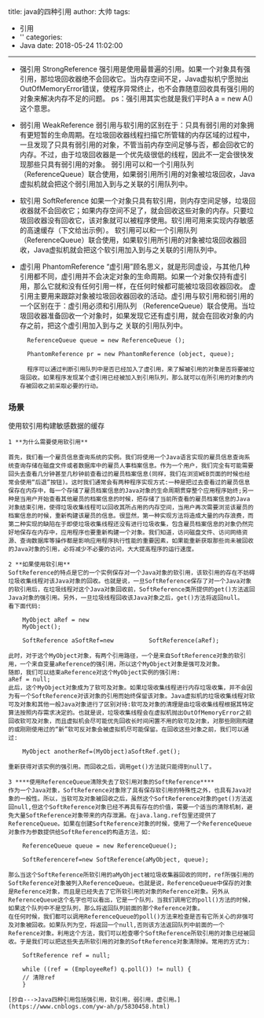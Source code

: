 title: java的四种引用
author: 大帅
tags:
  - 引用
  - ''
categories:
  - Java
date: 2018-05-24 11:02:00
---
* 强引用 StrongReference
    	强引用是使用最普遍的引用。如果一个对象具有强引用，那垃圾回收器绝不会回收它。当内存空间不足，Java虚拟机宁愿抛出OutOfMemoryError错误，使程序异常终止，也不会靠随意回收具有强引用的对象来解决内存不足的问题。  ps：强引用其实也就是我们平时A a = new A()这个意思。
* 弱引用 WeakReference
		弱引用与软引用的区别在于：只具有弱引用的对象拥有更短暂的生命周期。在垃圾回收器线程扫描它所管辖的内存区域的过程中，一旦发现了只具有弱引用的对象，不管当前内存空间足够与否，都会回收它的内存。不过，由于垃圾回收器是一个优先级很低的线程，因此不一定会很快发现那些只具有弱引用的对象。
		弱引用可以和一个引用队列（ReferenceQueue）联合使用，如果弱引用所引用的对象被垃圾回收，Java虚拟机就会把这个弱引用加入到与之关联的引用队列中。

* 软引用 SoftReference
		如果一个对象只具有软引用，则内存空间足够，垃圾回收器就不会回收它；如果内存空间不足了，就会回收这些对象的内存。只要垃圾回收器没有回收它，该对象就可以被程序使用。软引用可用来实现内存敏感的高速缓存（下文给出示例）。
		软引用可以和一个引用队列（ReferenceQueue）联合使用，如果软引用所引用的对象被垃圾回收器回收，Java虚拟机就会把这个软引用加入到与之关联的引用队列中。
* 虚引用 PhantomReference
		“虚引用”顾名思义，就是形同虚设，与其他几种引用都不同，虚引用并不会决定对象的生命周期。如果一个对象仅持有虚引用，那么它就和没有任何引用一样，在任何时候都可能被垃圾回收器回收。
		虚引用主要用来跟踪对象被垃圾回收器回收的活动。虚引用与软引用和弱引用的一个区别在于：虚引用必须和引用队列 （ReferenceQueue）联合使用。当垃圾回收器准备回收一个对象时，如果发现它还有虚引用，就会在回收对象的内存之前，把这个虚引用加入到与之 关联的引用队列中。

		ReferenceQueue queue = new ReferenceQueue ();

		PhantomReference pr = new PhantomReference (object, queue); 

		程序可以通过判断引用队列中是否已经加入了虚引用，来了解被引用的对象是否将要被垃圾回收。如果程序发现某个虚引用已经被加入到引用队列，那么就可以在所引用的对象的内存被回收之前采取必要的行动。
        
 ### 场景
 使用软引用构建敏感数据的缓存
 
	1 **为什么需要使用软引用**

	首先，我们看一个雇员信息查询系统的实例。我们将使用一个Java语言实现的雇员信息查询系统查询存储在磁盘文件或者数据库中的雇员人事档案信息。作为一个用户，我们完全有可能需要回头去查看几分钟甚至几秒钟前查看过的雇员档案信息(同样，我们在浏览WEB页面的时候也经常会使用“后退”按钮)。这时我们通常会有两种程序实现方式:一种是把过去查看过的雇员信息保存在内存中，每一个存储了雇员档案信息的Java对象的生命周期贯穿整个应用程序始终;另一种是当用户开始查看其他雇员的档案信息的时候，把存储了当前所查看的雇员档案信息的Java对象结束引用，使得垃圾收集线程可以回收其所占用的内存空间，当用户再次需要浏览该雇员的档案信息的时候，重新构建该雇员的信息。很显然，第一种实现方法将造成大量的内存浪费，而第二种实现的缺陷在于即使垃圾收集线程还没有进行垃圾收集，包含雇员档案信息的对象仍然完好地保存在内存中，应用程序也要重新构建一个对象。我们知道，访问磁盘文件、访问网络资源、查询数据库等操作都是影响应用程序执行性能的重要因素，如果能重新获取那些尚未被回收的Java对象的引用，必将减少不必要的访问，大大提高程序的运行速度。

	2 **如果使用软引用**
	SoftReference的特点是它的一个实例保存对一个Java对象的软引用，该软引用的存在不妨碍垃圾收集线程对该Java对象的回收。也就是说，一旦SoftReference保存了对一个Java对象的软引用后，在垃圾线程对这个Java对象回收前，SoftReference类所提供的get()方法返回Java对象的强引用。另外，一旦垃圾线程回收该Java对象之后，get()方法将返回null。
	看下面代码:

		MyObject aRef = new
		MyObject();

		SoftReference aSoftRef=new 			SoftReference(aRef); 

	此时，对于这个MyObject对象，有两个引用路径，一个是来自SoftReference对象的软引用，一个来自变量aReference的强引用，所以这个MyObject对象是强可及对象。
	随即，我们可以结束aReference对这个MyObject实例的强引用:
	aRef = null;
	此后，这个MyObject对象成为了软可及对象。如果垃圾收集线程进行内存垃圾收集，并不会因为有一个SoftReference对该对象的引用而始终保留该对象。Java虚拟机的垃圾收集线程对软可及对象和其他一般Java对象进行了区别对待:软可及对象的清理是由垃圾收集线程根据其特定算法按照内存需求决定的。也就是说，垃圾收集线程会在虚拟机抛出OutOfMemoryError之前回收软可及对象，而且虚拟机会尽可能优先回收长时间闲置不用的软可及对象，对那些刚刚构建的或刚刚使用过的“新”软可反对象会被虚拟机尽可能保留。在回收这些对象之前，我们可以通过:

		MyObject anotherRef=(MyObject)aSoftRef.get(); 

	重新获得对该实例的强引用。而回收之后，调用get()方法就只能得到null了。

	3 ****使用ReferenceQueue清除失去了软引用对象的SoftReference****
	作为一个Java对象，SoftReference对象除了具有保存软引用的特殊性之外，也具有Java对象的一般性。所以，当软可及对象被回收之后，虽然这个SoftReference对象的get()方法返回null,但这个SoftReference对象已经不再具有存在的价值，需要一个适当的清除机制，避免大量SoftReference对象带来的内存泄漏。在java.lang.ref包里还提供了ReferenceQueue。如果在创建SoftReference对象的时候，使用了一个ReferenceQueue对象作为参数提供给SoftReference的构造方法，如:

		ReferenceQueue queue = new ReferenceQueue();
	
		SoftReferenceref=new SoftReference(aMyObject, queue); 

	那么当这个SoftReference所软引用的aMyOhject被垃圾收集器回收的同时，ref所强引用的SoftReference对象被列入ReferenceQueue。也就是说，ReferenceQueue中保存的对象是Reference对象，而且是已经失去了它所软引用的对象的Reference对象。另外从ReferenceQueue这个名字也可以看出，它是一个队列，当我们调用它的poll()方法的时候，如果这个队列中不是空队列，那么将返回队列前面的那个Reference对象。
	在任何时候，我们都可以调用ReferenceQueue的poll()方法来检查是否有它所关心的非强可及对象被回收。如果队列为空，将返回一个null,否则该方法返回队列中前面的一个Reference对象。利用这个方法，我们可以检查哪个SoftReference所软引用的对象已经被回收。于是我们可以把这些失去所软引用的对象的SoftReference对象清除掉。常用的方式为:

		SoftReference ref = null;

		while ((ref = (EmployeeRef) q.poll()) != null) {
		// 清除ref
		}
    
	[抄自--->Java四种引用包括强引用，软引用，弱引用，虚引用。](https://www.cnblogs.com/yw-ah/p/5830458.html)
